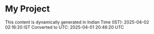 # My Project

This content is dynamically generated in Indian Time (IST): 2025-04-02 02:16:20 IST
Converted to UTC: 2025-04-01 20:46:20 UTC
